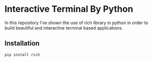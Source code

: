 # Interactive Terminal By Python
In this repository I've shown the use of rich library in python in order to build beautiful and interactive terminal based applications.

## Installation
```bash
pip install rich
```
